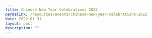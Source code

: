 ```yaml
---
title: Chinese New Year Celebrations 2022
permalink: /resources/events/chinese-new-year-celebrations-2022
date: 2022-01-31
layout: post
description: ""
---
```

